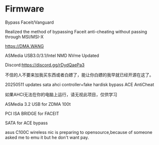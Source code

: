 # Firmware
Bypass Faceit/Vanguard

Realized the method of bypassing Faceit anti-cheating without passing through MSI/MSI-X

https://DMA.WANG

ASMedia USB3.0/3.1/Intel NMD NVme Updated

Discord:https://discord.gg/rDydQaePa3

不信的人不要来加我买东西或者白嫖了，能让你白嫖的我早就已经开源在这了。

20250511 updates sata ahci controller+fake hardisk bypass ACE AntiCheat

如果AHCI无法在你的电脑上运行，请无视此项目，仅供学习

<Source>
ASMedia 3.2 USB for ZDMA 100t

PCI ISA BRIDGE for FACEIT

SATA for ACE bypass

asus C100C wireless nic is preparing to opensource,because of someone asked me to emu it but he don't want pay.
